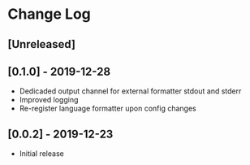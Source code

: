 # Change Log


## [Unreleased]

## [0.1.0] - 2019-12-28

- Dedicaded output channel for external formatter stdout and stderr
- Improved logging
- Re-register language formatter upon config changes

## [0.0.2] - 2019-12-23

- Initial release
